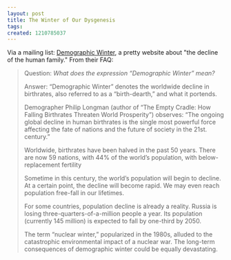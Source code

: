 ```yaml
---
layout: post
title: The Winter of Our Dysgenesis
tags: 
created: 1210785037
---
```

Via a mailing list:  [Demographic Winter](http://www.demographicwinter.com/index.html), a pretty website about "the decline of the human family."  From their FAQ:

>Question: *What does the expression “Demographic Winter” mean?*
>
>Answer:
>“Demographic Winter” denotes the worldwide decline in birthrates, also referred to as a “birth-dearth,” and what it portends.
>
>Demographer Philip Longman (author of “The Empty Cradle: How Falling Birthrates Threaten World Prosperity”) observes: “The ongoing global decline in human birthrates is the single most powerful force affecting the fate of nations and the future of society in the 21st. century.”
>
>Worldwide, birthrates have been halved in the past 50 years. There are now 59 nations, with 44% of the world’s population, with below-replacement fertility
>
>Sometime in this century, the world’s population will begin to decline. At a certain point, the decline will become rapid. We may even reach population free-fall in our lifetimes.
>
>For some countries, population decline is already a reality. Russia is losing three-quarters-of-a-million people a year. Its population (currently 145 million) is expected to fall by one-third by 2050.
>
>The term “nuclear winter,” popularized in the 1980s, alluded to the catastrophic environmental impact of a nuclear war. The long-term consequences of demographic winter could be equally devastating.
